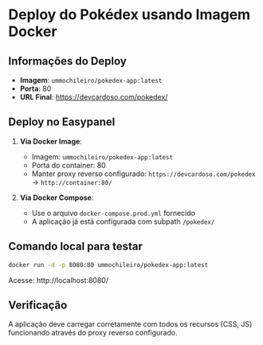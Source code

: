 # Deploy do Pokédex usando Imagem Docker

## Informações do Deploy

- **Imagem**: `ummochileiro/pokedex-app:latest`
- **Porta**: 80
- **URL Final**: https://devcardoso.com/pokedex/

## Deploy no Easypanel

1. **Via Docker Image**:
   - Imagem: `ummochileiro/pokedex-app:latest`
   - Porta do container: 80
   - Manter proxy reverso configurado: `https://devcardoso.com/pokedex` → `http://container:80/`

2. **Via Docker Compose**:
   - Use o arquivo `docker-compose.prod.yml` fornecido
   - A aplicação já está configurada com subpath `/pokedex/`

## Comando local para testar

```bash
docker run -d -p 8080:80 ummochileiro/pokedex-app:latest
```

Acesse: http://localhost:8080/

## Verificação

A aplicação deve carregar corretamente com todos os recursos (CSS, JS) funcionando através do proxy reverso configurado.
